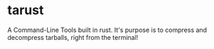 # tarust

A Command-Line Tools built in rust. It's purpose is to compress and decompress tarballs, right from the terminal!
